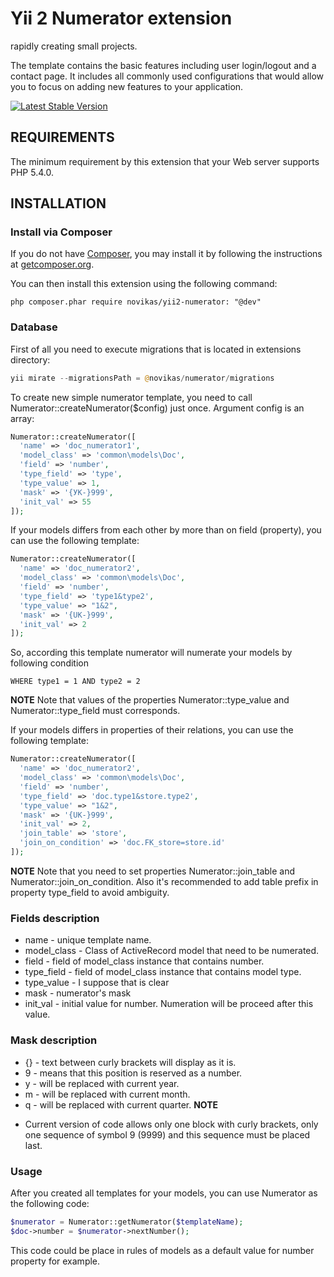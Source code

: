 Yii 2 Numerator extension
============================

rapidly creating small projects.

The template contains the basic features including user login/logout and a contact page.
It includes all commonly used configurations that would allow you to focus on adding new
features to your application.

[![Latest Stable Version](https://poser.pugx.org/yiisoft/yii2-app-basic/v/stable.png)](https://packagist.org/packages/novikas/yii2-numerator)


REQUIREMENTS
------------

The minimum requirement by this extension that your Web server supports PHP 5.4.0.

INSTALLATION
------------

### Install via Composer

If you do not have [Composer](http://getcomposer.org/), you may install it by following the instructions
at [getcomposer.org](http://getcomposer.org/doc/00-intro.md#installation-nix).

You can then install this extension using the following command:

~~~
php composer.phar require novikas/yii2-numerator: "@dev"
~~~

### Database

First of all you need to execute migrations that is located in extensions directory:

```php
yii mirate --migrationsPath = @novikas/numerator/migrations
```

To create new simple numerator template, you need to call Numerator::createNumerator($config) just once.
Argument config is an array:
```php
Numerator::createNumerator([
  'name' => 'doc_numerator1',
  'model_class' => 'common\models\Doc',
  'field' => 'number',
  'type_field' => 'type',
  'type_value' => 1,
  'mask' => '{УК-}999',
  'init_val' => 55
]);
```
If your models differs from each other by more than on field (property), you can use the following template:
```php
Numerator::createNumerator([
  'name' => 'doc_numerator2',
  'model_class' => 'common\models\Doc',
  'field' => 'number',
  'type_field' => 'type1&type2',
  'type_value' => "1&2",
  'mask' => '{UK-}999',
  'init_val' => 2
]);
```
So, according this template numerator will numerate your models by following condition

```MySQL
WHERE type1 = 1 AND type2 = 2
```
**NOTE**
Note that values of the properties Numerator::type_value and Numerator::type_field must corresponds.

If your models differs in properties of their relations, you can use the following template:

```php
Numerator::createNumerator([
  'name' => 'doc_numerator2',
  'model_class' => 'common\models\Doc',
  'field' => 'number',
  'type_field' => 'doc.type1&store.type2',
  'type_value' => "1&2",
  'mask' => '{UK-}999',
  'init_val' => 2,
  'join_table' => 'store',
  'join_on_condition' => 'doc.FK_store=store.id'
]);
```

**NOTE**
Note that you need to set properties Numerator::join_table and Numerator::join_on_condition. Also it's recommended to add table prefix in property type_field to avoid ambiguity.

### Fields description        
* name - unique template name.
* model_class - Class of ActiveRecord model that need to be numerated.
* field - field of model_class instance that contains number.
* type_field - field of model_class instance that contains model type.
* type_value - I suppose that is clear
* mask - numerator's mask
* init_val - initial value for number. Numeration will be proceed after this value.

### Mask description
* {} - text between curly brackets will display as it is.
* 9 - means that this position is reserved as a number.
* y - will be replaced with current year.
* m - will be replaced with current month.
* q - will be replaced with current quarter.
**NOTE**
- Current version of code allows only one block with curly brackets, only one sequence of symbol 9 (9999) and this sequence must be placed last.

### Usage
After you created all templates for your models, you can use Numerator as the following code:
```php
$numerator = Numerator::getNumerator($templateName);
$doc->number = $numerator->nextNumber();
```

This code could be place in rules of models as a default value for number property for example.
